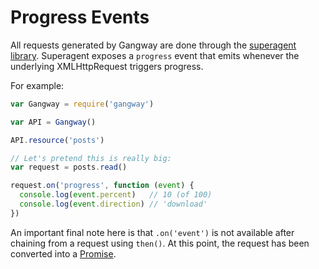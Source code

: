 # Progress Events

All requests generated by Gangway are done through the
[superagent library](https://github.com/visionmedia/superagent). Superagent
exposes a `progress` event that emits whenever the underlying
XMLHttpRequest triggers progress.

For example:

```javascript
var Gangway = require('gangway')

var API = Gangway()

API.resource('posts')

// Let's pretend this is really big:
var request = posts.read()

request.on('progress', function (event) {
  console.log(event.percent)   // 10 (of 100)
  console.log(event.direction) // 'download'
})
```

An important final note here is that `.on('event')` is not available after
chaining from a request using `then()`. At this point, the request has
been converted into a
[Promise](https://developer.mozilla.org/en-US/docs/Web/JavaScript/Reference/Global_Objects/Promise).
